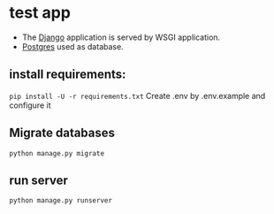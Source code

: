 # test app

- The [Django](https://www.djangoproject.com/) application is served by WSGI application.
- [Postgres](https://github.com/postgres/postgres) used as database.

## install requirements:
`pip install -U -r requirements.txt`
Create .env by .env.example and configure it

## Migrate databases
`python manage.py migrate`

## run server
`python manage.py runserver`